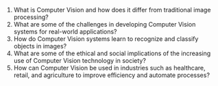 1. What is Computer Vision and how does it differ from traditional image processing?
2. What are some of the challenges in developing Computer Vision systems for real-world applications?
3. How do Computer Vision systems learn to recognize and classify objects in images?
4. What are some of the ethical and social implications of the increasing use of Computer Vision technology in society?
5. How can Computer Vision be used in industries such as healthcare, retail, and agriculture to improve efficiency and automate processes?